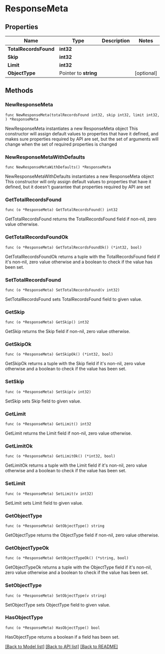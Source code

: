# ResponseMeta

## Properties

Name | Type | Description | Notes
------------ | ------------- | ------------- | -------------
**TotalRecordsFound** | **int32** |  | 
**Skip** | **int32** |  | 
**Limit** | **int32** |  | 
**ObjectType** | Pointer to **string** |  | [optional] 

## Methods

### NewResponseMeta

`func NewResponseMeta(totalRecordsFound int32, skip int32, limit int32, ) *ResponseMeta`

NewResponseMeta instantiates a new ResponseMeta object
This constructor will assign default values to properties that have it defined,
and makes sure properties required by API are set, but the set of arguments
will change when the set of required properties is changed

### NewResponseMetaWithDefaults

`func NewResponseMetaWithDefaults() *ResponseMeta`

NewResponseMetaWithDefaults instantiates a new ResponseMeta object
This constructor will only assign default values to properties that have it defined,
but it doesn't guarantee that properties required by API are set

### GetTotalRecordsFound

`func (o *ResponseMeta) GetTotalRecordsFound() int32`

GetTotalRecordsFound returns the TotalRecordsFound field if non-nil, zero value otherwise.

### GetTotalRecordsFoundOk

`func (o *ResponseMeta) GetTotalRecordsFoundOk() (*int32, bool)`

GetTotalRecordsFoundOk returns a tuple with the TotalRecordsFound field if it's non-nil, zero value otherwise
and a boolean to check if the value has been set.

### SetTotalRecordsFound

`func (o *ResponseMeta) SetTotalRecordsFound(v int32)`

SetTotalRecordsFound sets TotalRecordsFound field to given value.


### GetSkip

`func (o *ResponseMeta) GetSkip() int32`

GetSkip returns the Skip field if non-nil, zero value otherwise.

### GetSkipOk

`func (o *ResponseMeta) GetSkipOk() (*int32, bool)`

GetSkipOk returns a tuple with the Skip field if it's non-nil, zero value otherwise
and a boolean to check if the value has been set.

### SetSkip

`func (o *ResponseMeta) SetSkip(v int32)`

SetSkip sets Skip field to given value.


### GetLimit

`func (o *ResponseMeta) GetLimit() int32`

GetLimit returns the Limit field if non-nil, zero value otherwise.

### GetLimitOk

`func (o *ResponseMeta) GetLimitOk() (*int32, bool)`

GetLimitOk returns a tuple with the Limit field if it's non-nil, zero value otherwise
and a boolean to check if the value has been set.

### SetLimit

`func (o *ResponseMeta) SetLimit(v int32)`

SetLimit sets Limit field to given value.


### GetObjectType

`func (o *ResponseMeta) GetObjectType() string`

GetObjectType returns the ObjectType field if non-nil, zero value otherwise.

### GetObjectTypeOk

`func (o *ResponseMeta) GetObjectTypeOk() (*string, bool)`

GetObjectTypeOk returns a tuple with the ObjectType field if it's non-nil, zero value otherwise
and a boolean to check if the value has been set.

### SetObjectType

`func (o *ResponseMeta) SetObjectType(v string)`

SetObjectType sets ObjectType field to given value.

### HasObjectType

`func (o *ResponseMeta) HasObjectType() bool`

HasObjectType returns a boolean if a field has been set.


[[Back to Model list]](../README.md#documentation-for-models) [[Back to API list]](../README.md#documentation-for-api-endpoints) [[Back to README]](../README.md)


